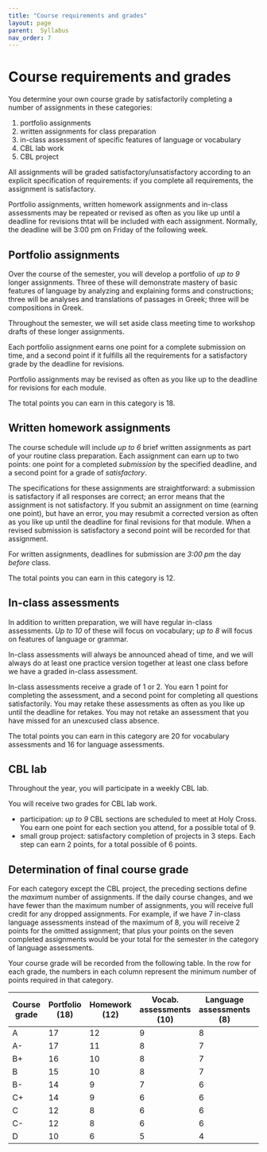 ```yaml
---
title: "Course requirements and grades"
layout: page
parent:  Syllabus
nav_order: 7
---
```



# Course requirements and grades

You determine your own course grade by satisfactorily completing a number of assignments in these categories:

1. portfolio assignments
1. written assignments for class preparation 
1. in-class assessment of specific features of language or vocabulary
1. CBL lab work
1. CBL project

All assignments will be graded satisfactory/unsatisfactory according to an explicit specification of requirements: if you complete all requirements, the assignment is satisfactory.

Portfolio assignments, written homework assignments and in-class assessments may be repeated or revised as often as you like up until a deadline for revisions thtat will be included with each assignment.  Normally, the deadline will be 3:00 pm on Friday of the following week.



## Portfolio assignments

Over the course of the semester, you will develop a portfolio of *up to 9* longer assignments. Three of these will demonstrate mastery of basic features of language by analyzing and explaining forms and constructions; three will be analyses and translations of passages in Greek; three  will be compositions in Greek.

Throughout the semester, we will set aside class meeting time to workshop drafts of these longer assignments.

Each portfolio assignment earns one point for a complete submission on time, and a second point if it fulfills all the requirements for a satisfactory grade by the deadline for revisions. 

Portfolio assignments may be revised as often as you like up to the deadline for revisions for each module.

The total points you can earn in this category is 18.



##  Written homework assignments


The course schedule will include *up to 6*  brief written assignments as part of your routine class preparation.  Each assignment can earn up to two points: one point for a completed *submission* by the specified deadline, and a second point for a grade of *satisfactory*. 

The specifications for these assignments are straightforward: a submission is satisfactory if all responses are correct; an error means that the assignment is not satisfactory. If you submit an assignment on time (earning one point), but have an error, you may resubmit a corrected version as often as you like up until the deadline for final revisions for that module. When a revised submission is satisfactory a second point will be recorded for that assignment.

For written assignments, deadlines for submission are *3:00 pm* the day *before* class.  

The total points you can earn in this category is 12.


## In-class assessments

In addition to written preparation, we will have regular in-class assessments. *Up to 10* of these will focus on vocabulary; *up to 8* will focus on features of language or grammar.  

In-class assessments will always be announced ahead of time, and we will always do at least one practice version together at least one class before we have a graded in-class assessment.

In-class assessments receive a grade of 1 or 2.  You earn 1 point for completing the assessment, and a second point for completing all questions satisfactorily. You may retake these assessments as often as you like up until the deadline for retakes.  You may not retake an assessment that you have missed for an unexcused class absence.

The total points you can earn in this category are 20 for vocabulary assessments and 16 for language assessments.


## CBL lab

Throughout the year, you will participate in a weekly CBL lab.

You will receive two grades for CBL lab work.

- participation: *up to 9* CBL sections are scheduled to meet at Holy Cross.  You earn one point for each section you attend, for a possible total of 9.
- small group project: satisfactory completion of projects in 3 steps. Each step can earn 2 points, for a total possible of 6 points.


## Determination of final course grade


For each category except the CBL project, the preceding sections define the *maximum* number of assignments. If the daily course changes, and we have fewer than the maximum number of assignments, you will receive full credit for any dropped assignments. For example, if we have 7 in-class language assessments instead of the maximum of 8, you will receive 2 points for the omitted assignment; that plus your points on the seven completed assignments would be your total for the semester in the category of language assessments.

Your course grade will be recorded from the following table.  In the row for each grade, the numbers in each column represent the minimum number of points required in that category.

| Course grade |  Portfolio (18) | Homework (12) | Vocab. assessments (10) | Language assessments  (8) | CBL participation | CBL project |
| --- | --- | --- | --- | --- |--- | --- |
| A |17 | 12 | 9 |  8 | 9| 6 |
| A- |17| 11 | 8 |  7 |  9 | 6 |
| B+ | 16 | 10| 8 |7 | 8 | 6 |
| B | 15 | 10 | 8 | 7 | 8 | 6 |
| B- | 14 | 9 | 7  | 6 |8  | 6 |
| C+ | 14  | 9 | 6  | 6| 6  | 6 |
| C | 12 |  8  | 6 | 6 | 6 | 4 |
| C- | 12 | 8 | 6 | 6 | 5 | 4 |
| D | 10  | 6 | 5 | 4 | 5| 4 |

